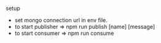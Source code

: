 setup
  - set mongo connection url in env file.
  - to start publisher => npm run publish [name] [message]
  - to start consumer  => npm run consume